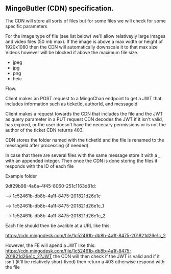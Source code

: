 ## MingoButler (CDN) specification.

The CDN will store all sorts of files but for some files we will check for some specific parameters

For the image type of file (see list below) we'll allow relativeyly large images and video files (50 mb max).
If the image is above a max width or height of 1920x1080 then the CDN will automatically downscale it to that max size
Videos however will be blocked if above the maximum file size.

- jpeg
- jpg
- png
- heic

Flow.

Client makes an POST request to a MingoChan endpoint to get a JWT
that includes information such as ticketId, authorId, and messageId

Client makes a request towards the CDN that includes the file and the JWT as query parameter in a PUT request
CDN decodes the JWT if it isn't valid, has expired, or the user doesn't have the nececary permissions or is not the author of the ticket CDN returns 403.

CDN stores the folder named with the ticketId and the file is renamed to the messageId after processing (if needed).

In case that there are several files with the same message store it with a \_ with an appended integer. Then once the
CDN is done storing the files it responds with the ID of each file

Example folder

9df29b98-4a6a-4f45-8060-251c1163d81d:

--> 1c52461b-db8b-4a1f-8475-201821d26e1c

--> 1c52461b-db8b-4a1f-8475-201821d26e1c_1

--> 1c52461b-db8b-4a1f-8475-201821d26e1c_2

Each file should then be avalible at a URL like this:

https://cdn.mingodesk.com/file/1c52461b-db8b-4a1f-8475-201821d26e1c_2

However, the FE will apend a JWT like this: https://cdn.mingodesk.com/file/1c52461b-db8b-4a1f-8475-201821d26e1c_2?JWT the CDN will then
check if the JWT is valid and if it isn't (it'll be relatively short-lived) then return a 403 otherwise respond
with the file
